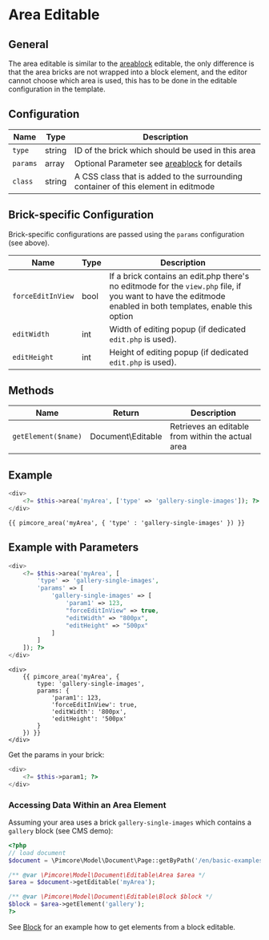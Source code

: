 # Area Editable

## General
The area editable is similar to the [areablock](./02_Areablock/README.md) editable, the only difference is that the area bricks are not wrapped 
into a block element, and the editor cannot choose which area is used, this has to be done in the editable configuration in the template.

## Configuration

| Name     | Type    | Description                                                                                   |
|----------|---------|-----------------------------------------------------------------------------------------------|
| `type`   | string  | ID of the brick which should be used in this area                                             |
| `params` | array   | Optional Parameter see [areablock](./02_Areablock/README.md) for details                      |
| `class`  | string  | A CSS class that is added to the surrounding container of this element in editmode            |

## Brick-specific Configuration
Brick-specific configurations are passed using the `params` configuration (see above). 

| Name              | Type | Description                                                                                                                                                     |
|-------------------|------|-----------------------------------------------------------------------------------------------------------------------------------------------------------------|
| `forceEditInView` | bool | If a brick contains an edit.php there's no editmode for the `view.php` file, if you want to have the editmode enabled in both templates, enable this option |
| `editWidth`       | int  | Width of editing popup (if dedicated `edit.php` is used).                                                                                               |
| `editHeight`      | int  | Height of editing popup (if dedicated `edit.php` is used).                                                                                              |


## Methods

| Name                | Return        | Description                                                 |
|---------------------|---------------|-------------------------------------------------------------|
| `getElement($name)` | Document\Editable  | Retrieves an editable from within the actual area           |

## Example

<div class="code-section">

```php
<div>
    <?= $this->area('myArea', ['type' => 'gallery-single-images']); ?>
</div>
```

```twig
{{ pimcore_area('myArea', { 'type' : 'gallery-single-images' }) }}
```
</div>


## Example with Parameters

<div class="code-section">

```php
<div>
    <?= $this->area('myArea', [
        'type' => 'gallery-single-images',
        'params' => [
            'gallery-single-images' => [
                'param1' => 123,
                "forceEditInView" => true,
                "editWidth" => "800px",
                "editHeight" => "500px"
            ]
        ]
    ]); ?>
</div>
```

```twig
<div>
    {{ pimcore_area('myArea', {
        type: 'gallery-single-images',
        params: {
            'param1': 123,
            'forceEditInView': true,
            'editWidth': '800px',
            'editHeight': '500px'
        }
    }) }}
</div>
```

</div>

Get the params in your brick:

```php
<div>
    <?= $this->param1; ?>
</div>
```

### Accessing Data Within an Area Element

Assuming your area uses a brick `gallery-single-images` which contains a `gallery` block (see CMS demo):

```php
<?php
// load document
$document = \Pimcore\Model\Document\Page::getByPath('/en/basic-examples/galleries');

/** @var \Pimcore\Model\Document\Editable\Area $area */
$area = $document->getEditable('myArea');

/** @var \Pimcore\Model\Document\Editable\Block $block */
$block = $area->getElement('gallery');
?>
```

See [Block](./06_Block.md) for an example how to get elements from a block editable.
